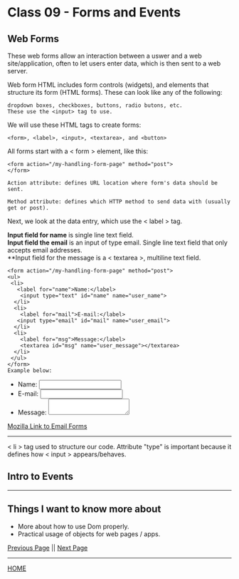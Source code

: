 # Class 09 - Forms and Events

## Web Forms

These web forms allow an interaction between a uswer and a web site/application, often to let users enter data, which is then sent to a web server.

Web form HTML includes form controls (widgets), and elements that structure its form (HTML forms). These can look like any of the following:

    dropdown boxes, checkboxes, buttons, radio butons, etc.
    These use the <input> tag to use. 

We will use these HTML tags to create forms:

    <form>, <label>, <input>, <textarea>, and <button>


All forms start with a < form > element, like this:

    <form action="/my-handling-form-page" method="post">
    </form>

    Action attribute: defines URL location where form's data should be sent.

    Method attribute: defines which HTTP method to send data with (usually get or post).

Next, we look at the data entry, which use the < label > tag.

**Input field for name** is single line text field.<br>
**Input field the email** is an input of type email. Single line text field that only accepts email addresses. <br>
**Input field for the message is a < textarea >, multiline text field.

    <form action="/my-handling-form-page" method="post">
    <ul>
     <li>
       <label for="name">Name:</label>
        <input type="text" id="name" name="user_name">
      </li>
      <li>
        <label for="mail">E-mail:</label>
       <input type="email" id="mail" name="user_email">
      </li>
      <li>
        <label for="msg">Message:</label>
        <textarea id="msg" name="user_message"></textarea>
      </li>
     </ul>
    </form>
    Example below:

<form action="/my-handling-form-page" method="post">
 <ul>
  <li>
    <label for="name">Name:</label>
    <input type="text" id="name" name="user_name">
  </li>
  <li>
    <label for="mail">E-mail:</label>
    <input type="email" id="mail" name="user_email">
  </li>
  <li>
    <label for="msg">Message:</label>
    <textarea id="msg" name="user_message"></textarea>
  </li>
 </ul>
</form>

[Mozilla Link to Email Forms](https://developer.mozilla.org/en-US/docs/Learn/Forms/Your_first_form)

---

< li > tag used to structure our code.
Attribute "type" is important because it defines how < input > appears/behaves.

## Intro to Events

---

## Things I want to know more about

- More about how to use Dom properly.
- Practical usage of objects for web pages / apps.

[Previous Page](https://tomgtaylor.github.io/reading-notes2/class-08)    ||    [Next Page](https://tomgtaylor.github.io/reading-notes2/class-10) <br>

---
[HOME](https://tomgtaylor.github.io/reading-notes2) <br>
